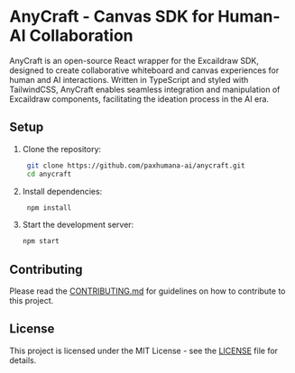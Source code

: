 # AnyCraft - Canvas SDK for Human-AI Collaboration

AnyCraft is an open-source React wrapper for the Excaildraw SDK, designed to create collaborative whiteboard and canvas experiences for human and AI interactions. Written in TypeScript and styled with TailwindCSS, AnyCraft enables seamless integration and manipulation of Excaildraw components, facilitating the ideation process in the AI era.

## Setup

1. Clone the repository:

   ```bash
    git clone https://github.com/paxhumana-ai/anycraft.git
    cd anycraft
   ```

2. Install dependencies:

   ```bash
    npm install
   ```

3. Start the development server:
   ```bash
   npm start
   ```

## Contributing

Please read the [CONTRIBUTING.md](CONTRIBUTING.md) for guidelines on how to contribute to this project.

## License

This project is licensed under the MIT License - see the [LICENSE](LICENSE) file for details.
